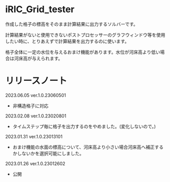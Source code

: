 # iRIC_Grid_tester

作成した格子の標高をそのまま計算結果に出力するソルバーです。

計算結果がないと使用できないポストプロセッサーのグラフウィンドウ等を使用したい時に、とりあえずで計算結果を出力するのに使います。

格子全体に一定の水位を与えるおまけ機能があります。水位が河床高より低い場合は河床高が与えられます。

# リリースノート

2023.06.05 ver.1.0.23060501
* 非構造格子に対応

2023.02.08 ver.1.0.23020801
* タイムステップ毎に格子を出力するのをやめました。(変化しないので。)

2023.01.31 ver.1.0.23013101
* おまけ機能の水面の標高について、河床高より小さい場合河床高へ補正するかしないかを選択可能にしました。

2023.01.26 ver.1.0.23012602
* 公開
